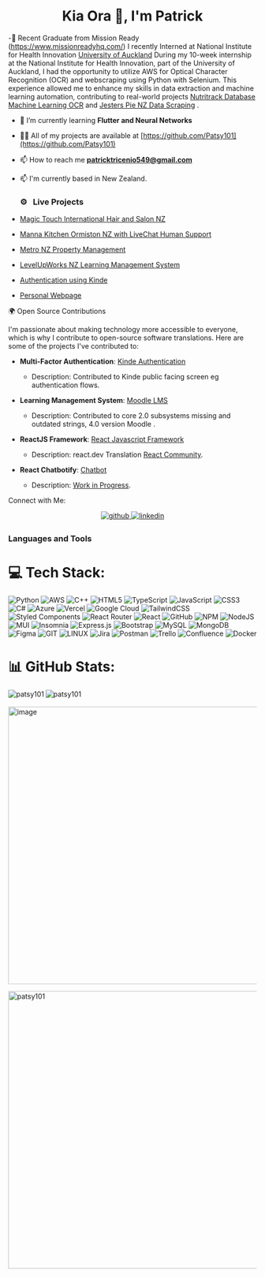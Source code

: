<h1 align="center">Kia Ora 👋, I'm Patrick </h1>

 
-🔬 Recent Graduate from Mission Ready (https://www.missionreadyhq.com/) I recently Interned at National Institute for Health Innovation [University of Auckland](https://www.nihi.org.nz/)
  During my 10-week internship at the National Institute for Health Innovation, part of the University of Auckland, I had the opportunity to utilize AWS for Optical Character Recognition (OCR) and webscraping using Python with Selenium. This experience allowed me to enhance my skills in data extraction and machine learning automation, contributing to real-world projects [Nutritrack Database Machine Learning OCR](https://diet.auckland.ac.nz/sites/default/files/2021-10/Nutritrack_print_v3_Sept%2021.pdf) and [Jesters Pie NZ Data Scraping](https://jesters-pies.co.nz/) .

- 🌱 I’m currently learning **Flutter and Neural Networks**  

- 👨‍💻 All of my projects are available at [https://github.com/Patsy101](https://github.com/Patsy101)

- 📫 How to reach me **patricktricenio549@gmail.com**
  
- 📫 I'm currently based in New Zealand.

  ### ⚙️ &nbsp; Live Projects
- [Magic Touch International Hair and Salon NZ](http://www.magictouchhairandsalon.co.nz/)  
  
- [Manna Kitchen Ormiston NZ with LiveChat Human Support](https://manakitchenprototype.vercel.app/) 
  
- [Metro NZ Property Management](https://metronz.netlify.app/)

- [LevelUpWorks NZ Learning Management System](https://levelupnz.netlify.app/)

- [Authentication using Kinde](https://authenticator-app-theta.vercel.app/)
  
- [Personal Webpage](https://patrick-t-portfolio.vercel.app/)

🌍 Open Source Contributions

I'm passionate about making technology more accessible to everyone, which is why I contribute to open-source software translations. Here are some of the projects I've contributed to:

- **Multi-Factor Authentication**: [Kinde Authentication](https://kinde.com/)
  - Description: Contributed to Kinde public facing screen eg authentication flows.

- **Learning Management System**: [Moodle LMS](https://moodle.org/)
  - Description: Contributed to core 2.0 subsystems missing and outdated strings, 4.0 version Moodle .

- **ReactJS Framework**: [React Javascript Framework](https://react.dev/)
  - Description: react.dev Translation [React Community](https://github.com/reactjs/translations.react.dev).
   
- **React Chatbotify**: [Chatbot](https://react-chatbotify.tjtanjin.com/)
  - Description: [ Work in Progress](https://github.com/tjtanjin/react-chatbotify#contributing).

 

Connect with Me:

<div align="center">
<a href="https://github.com/https://github.com/Patsy101" target="_blank">
<img src=https://img.shields.io/badge/github-%2324292e.svg?&style=for-the-badge&logo=github&logoColor=white alt=github style="margin-bottom: 5px;" />
</a>
<a href="https://linkedin.com/in/https://www.linkedin.com/in/patrick-tricenio-a3ba14140/" target="_blank">
<img src=https://img.shields.io/badge/linkedin-%231E77B5.svg?&style=for-the-badge&logo=linkedin&logoColor=white alt=linkedin style="margin-bottom: 5px;" />
</a>  
</div>


<p align="left">
</p>


<h3 align="left">Languages and Tools</h3>

# 💻 Tech Stack:
![Python](https://img.shields.io/badge/python-3670A0?style=for-the-badge&logo=python&logoColor=ffdd54) ![AWS](https://img.shields.io/badge/AWS-%23FF9900.svg?style=for-the-badge&logo=amazon-aws&logoColor=white)
![C++](https://img.shields.io/badge/c++-%2300599C.svg?style=for-the-badge&logo=c%2B%2B&logoColor=white) ![HTML5](https://img.shields.io/badge/html5-%23E34F26.svg?style=for-the-badge&logo=html5&logoColor=white) ![TypeScript](https://img.shields.io/badge/typescript-%23007ACC.svg?style=for-the-badge&logo=typescript&logoColor=white) ![JavaScript](https://img.shields.io/badge/javascript-%23323330.svg?style=for-the-badge&logo=javascript&logoColor=%23F7DF1E) ![CSS3](https://img.shields.io/badge/css3-%231572B6.svg?style=for-the-badge&logo=css3&logoColor=white) ![C#](https://img.shields.io/badge/c%23-%23239120.svg?style=for-the-badge&logo=c-sharp&logoColor=white) ![Azure](https://img.shields.io/badge/azure-%230072C6.svg?style=for-the-badge&logo=azure-devops&logoColor=white) ![Vercel](https://img.shields.io/badge/vercel-%23000000.svg?style=for-the-badge&logo=vercel&logoColor=white) ![Google Cloud](https://img.shields.io/badge/Google%20Cloud-%234285F4.svg?style=for-the-badge&logo=google-cloud&logoColor=white) ![TailwindCSS](https://img.shields.io/badge/tailwindcss-%2338B2AC.svg?style=for-the-badge&logo=tailwind-css&logoColor=white) ![Styled Components](https://img.shields.io/badge/styled--components-DB7093?style=for-the-badge&logo=styled-components&logoColor=white) ![React Router](https://img.shields.io/badge/React_Router-CA4245?style=for-the-badge&logo=react-router&logoColor=white) ![React](https://img.shields.io/badge/react-%2320232a.svg?style=for-the-badge&logo=react&logoColor=%2361DAFB) ![GitHub](https://img.shields.io/badge/GitHub-%23121011.svg?style=for-the-badge&logo=github&logoColor=white) ![NPM](https://img.shields.io/badge/NPM-%23000000.svg?style=for-the-badge&logo=npm&logoColor=white) ![NodeJS](https://img.shields.io/badge/node.js-6DA55F?style=for-the-badge&logo=node.js&logoColor=white) ![MUI](https://img.shields.io/badge/MUI-%230081CB.svg?style=for-the-badge&logo=material-ui&logoColor=white) ![Insomnia](https://img.shields.io/badge/Insomnia-black?style=for-the-badge&logo=insomnia&logoColor=5849BE) ![Express.js](https://img.shields.io/badge/express.js-%23404d59.svg?style=for-the-badge&logo=express&logoColor=%2361DAFB) ![Bootstrap](https://img.shields.io/badge/bootstrap-%23563D7C.svg?style=for-the-badge&logo=bootstrap&logoColor=white) ![MySQL](https://img.shields.io/badge/mysql-%2300f.svg?style=for-the-badge&logo=mysql&logoColor=white) ![MongoDB](https://img.shields.io/badge/MongoDB-%234ea94b.svg?style=for-the-badge&logo=mongodb&logoColor=white) ![Figma](https://img.shields.io/badge/figma-%23F24E1E.svg?style=for-the-badge&logo=figma&logoColor=white) ![GIT](https://img.shields.io/badge/Git-fc6d26?style=for-the-badge&logo=git&logoColor=white) ![LINUX](https://img.shields.io/badge/Linux-FCC624?style=for-the-badge&logo=linux&logoColor=black) ![Jira](https://img.shields.io/badge/jira-%230A0FFF.svg?style=for-the-badge&logo=jira&logoColor=white) ![Postman](https://img.shields.io/badge/Postman-FF6C37?style=for-the-badge&logo=postman&logoColor=white) ![Trello](https://img.shields.io/badge/Trello-%23026AA7.svg?style=for-the-badge&logo=Trello&logoColor=white) ![Confluence](https://img.shields.io/badge/confluence-%23172BF4.svg?style=for-the-badge&logo=confluence&logoColor=white) ![Docker](https://img.shields.io/badge/docker-%230db7ed.svg?style=for-the-badge&logo=docker&logoColor=white)



# 📊 GitHub Stats:

<!-- Proudly created with GPRM ( https://gprm.itsvg.in ) -->

<p><img align="left" src="https://github-readme-stats.vercel.app/api/top-langs?username=patsy101&show_icons=true&locale=en&layout=compact" alt="patsy101" /></p>
<p><img align="left" src="http://github-profile-summary-cards.vercel.app/api/cards/profile-details?username=Patsy101&theme=default" alt="patsy101" /></p>
<br></br>
<img width="563" alt="image" src="https://github.com/Patsy101/Patsy101/assets/100541934/893cdebc-4a8c-4a61-b172-f70f7c5ba53d">
<p><img align="left" width="563" src="https://api.accredible.com/v1/frontend/credential_website_embed_image/certificate/92431429" alt="patsy101" /></p>
<br></br>
<!-- <img width="563" alt="image" src="https://api.accredible.com/v1/frontend/credential_website_embed_image/certificate/85203031">
<p><img align="left" width="563" src="https://api.accredible.com/v1/frontend/credential_website_embed_image/certificate/79166260" alt="patsy101" /></p> -->







